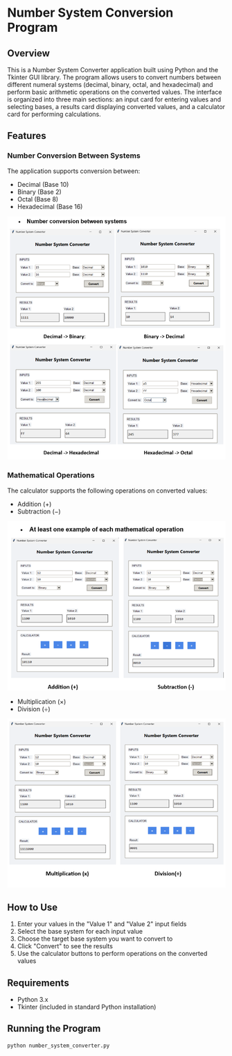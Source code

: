 # Number System Conversion Program

## Overview

This is a Number System Converter application built using Python and the Tkinter GUI library. The program allows users to convert numbers between different numeral systems (decimal, binary, octal, and hexadecimal) and perform basic arithmetic operations on the converted values. The interface is organized into three main sections: an input card for entering values and selecting bases, a results card displaying converted values, and a calculator card for performing calculations.

## Features

### Number Conversion Between Systems

The application supports conversion between:

- Decimal (Base 10)
- Binary (Base 2)
- Octal (Base 8)
- Hexadecimal (Base 16)

![Number Conversion Example](images/NumberSystem.png)

### Mathematical Operations

The calculator supports the following operations on converted values:

- Addition (+)
- Subtraction (−)

![Addition and Subtraction Example](images/NumberSystem-Add,Sub.png)

- Multiplication (×)
- Division (÷)

![Multiplication and Division Example](images\NumberSystem-Mult,Div.png)

## How to Use

1. Enter your values in the "Value 1" and "Value 2" input fields
2. Select the base system for each input value
3. Choose the target base system you want to convert to
4. Click "Convert" to see the results
5. Use the calculator buttons to perform operations on the converted values

## Requirements

- Python 3.x
- Tkinter (included in standard Python installation)

## Running the Program

```
python number_system_converter.py
```
